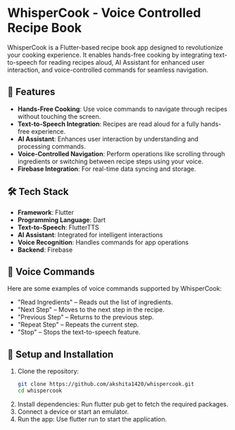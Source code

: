 # WhisperCook - Voice Controlled Recipe Book

WhisperCook is a Flutter-based recipe book app designed to revolutionize your cooking experience. It enables hands-free cooking by integrating text-to-speech for reading recipes aloud, AI Assistant for enhanced user interaction, and voice-controlled commands for seamless navigation.

## 🚀 Features

- **Hands-Free Cooking**: Use voice commands to navigate through recipes without touching the screen.
- **Text-to-Speech Integration**: Recipes are read aloud for a fully hands-free experience.
- **AI Assistant**: Enhances user interaction by understanding and processing commands.
- **Voice-Controlled Navigation**: Perform operations like scrolling through ingredients or switching between recipe steps using your voice.
- **Firebase Integration**: For real-time data syncing and storage.

## 🛠️ Tech Stack

- **Framework**: Flutter
- **Programming Language**: Dart
- **Text-to-Speech**: FlutterTTS
- **AI Assistant**: Integrated for intelligent interactions
- **Voice Recognition**: Handles commands for app operations
- **Backend**: Firebase

## 🎯 Voice Commands

Here are some examples of voice commands supported by WhisperCook:
- "Read Ingredients" – Reads out the list of ingredients.
- "Next Step" – Moves to the next step in the recipe.
- "Previous Step" – Returns to the previous step.
- "Repeat Step" – Repeats the current step.
- "Stop" – Stops the text-to-speech feature.

## 🔧 Setup and Installation

1. Clone the repository:
   ```bash
   git clone https://github.com/akshita1420/whispercook.git
   cd whispercook
2. Install dependencies:
Run flutter pub get to fetch the required packages.
4. Connect a device or start an emulator.
5. Run the app:
Use flutter run to start the application.
